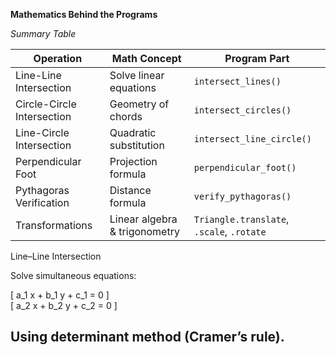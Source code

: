 **Mathematics Behind the Programs**

*Summary Table*

| Operation                  | Math Concept                  | Program Part                              |
| -------------------------- | ----------------------------- | ----------------------------------------- |
| Line-Line Intersection     | Solve linear equations        | `intersect_lines()`                       |
| Circle-Circle Intersection | Geometry of chords            | `intersect_circles()`                     |
| Line-Circle Intersection   | Quadratic substitution        | `intersect_line_circle()`                 |
| Perpendicular Foot         | Projection formula            | `perpendicular_foot()`                    |
| Pythagoras Verification    | Distance formula              | `verify_pythagoras()`                     |
| Transformations            | Linear algebra & trigonometry | `Triangle.translate`, `.scale`, `.rotate` |


Line–Line Intersection

Solve simultaneous equations:

\[
a_1 x + b_1 y + c_1 = 0
\]  
\[
a_2 x + b_2 y + c_2 = 0
\]

Using determinant method (Cramer’s rule).
---

